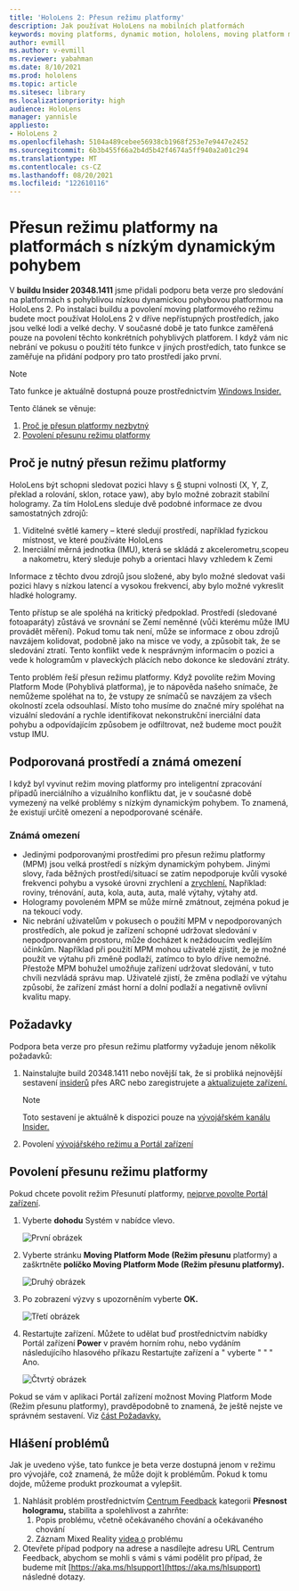 ```yaml
---
title: 'HoloLens 2: Přesun režimu platformy'
description: Jak používat HoloLens na mobilních platformách
keywords: moving platforms, dynamic motion, hololens, moving platform mode
author: evmill
ms.author: v-evmill
ms.reviewer: yabahman
ms.date: 8/10/2021
ms.prod: hololens
ms.topic: article
ms.sitesec: library
ms.localizationpriority: high
audience: HoloLens
manager: yannisle
appliesto:
- HoloLens 2
ms.openlocfilehash: 5104a489cebee56938cb1968f253e7e9447e2452
ms.sourcegitcommit: 6b3b455f66a2b4d5b42f4674a5ff940a2a01c294
ms.translationtype: MT
ms.contentlocale: cs-CZ
ms.lasthandoff: 08/20/2021
ms.locfileid: "122610116"
---
```

# <a name="moving-platform-mode-on-low-dynamic-motion-moving-platforms"></a>Přesun režimu platformy na platformách s nízkým dynamickým pohybem

V **buildu Insider 20348.1411** jsme přidali podporu beta verze pro sledování na platformách s pohyblivou nízkou dynamickou pohybovou platformou na HoloLens 2. Po instalaci buildu a povolení moving platformového režimu budete moct používat HoloLens 2 v dříve nepřístupných prostředích, jako jsou velké lodi a velké dechy. V současné době je tato funkce zaměřená pouze na povolení těchto konkrétních pohyblivých platforem. I když vám nic nebrání ve pokusu o použití této funkce v jiných prostředích, tato funkce se zaměřuje na přidání podpory pro tato prostředí jako první.

> [!NOTE]
> Tato funkce je aktuálně dostupná pouze prostřednictvím [Windows Insider.](hololens-insider.md)

Tento článek se věnuje:

1. [Proč je přesun platformy nezbytný](#why-moving-platform-mode-is-necessary)
1. [Povolení přesunu režimu platformy](#enabling-moving-platform-mode)

## <a name="why-moving-platform-mode-is-necessary"></a>Proč je nutný přesun režimu platformy

HoloLens být schopni sledovat pozici hlavy s [6](https://en.wikipedia.org/wiki/Six_degrees_of_freedom) stupni volnosti (X, Y, Z, překlad a rolování, sklon, rotace yaw), aby bylo možné zobrazit stabilní hologramy. Za tím HoloLens sleduje dvě podobné informace ze dvou samostatných zdrojů:

1. Viditelné světlé kamery – které sledují prostředí, například fyzickou místnost, ve které používáte HoloLens
1. Inerciální měrná jednotka (IMU), která se skládá z akcelerometru,scopeu a nakometru, který sleduje pohyb a orientaci hlavy vzhledem k Zemi

Informace z těchto dvou zdrojů jsou složené, aby bylo možné sledovat vaši pozici hlavy s nízkou latencí a vysokou frekvencí, aby bylo možné vykreslit hladké hologramy.

Tento přístup se ale spoléhá na kritický předpoklad. Prostředí (sledované fotoaparáty) zůstává ve srovnání se Zemí neměnné (vůči kterému může IMU provádět měření). Pokud tomu tak není, může se informace z obou zdrojů navzájem kolidovat, podobně jako na misce ve vody, a způsobit tak, že se sledování ztratí. Tento konflikt vede k nesprávným informacím o pozici a vede k hologramům v plaveckých plácích nebo dokonce ke sledování ztráty.

Tento problém řeší přesun režimu platformy. Když povolíte režim Moving Platform Mode (Pohyblivá platforma), je to nápověda našeho snímače, že nemůžeme spoléhat na to, že vstupy ze snímačů se navzájem za všech okolností zcela odsouhlasí. Místo toho musíme do značné míry spoléhat na vizuální sledování a rychle identifikovat nekonstrukční inerciální data pohybu a odpovídajícím způsobem je odfiltrovat, než budeme moct použít vstup IMU.

## <a name="supported-environments-and-known-limitations"></a>Podporovaná prostředí a známá omezení

I když byl vyvinut režim moving platformy pro inteligentní zpracování případů inerciálního a vizuálního konfliktu dat, je v současné době vymezený na velké problémy s nízkým dynamickým pohybem. To znamená, že existují určitě omezení a nepodporované scénáře.

### <a name="known-limitations"></a>Známá omezení

- Jedinými podporovanými prostředími pro přesun režimu platformy (MPM) jsou velká prostředí s nízkým dynamickým pohybem. Jinými slovy, řada běžných prostředí/situací se zatím nepodporuje kvůli vysoké frekvenci pohybu a vysoké úrovni zrychlení a [zrychlení.](https://en.wikipedia.org/wiki/Jerk_(physics))  Například: roviny, trénování, auta, kola, auta, auta, malé výtahy, výtahy atd.
- Hologramy povoleném MPM se může mírně zmátnout, zejména pokud je na tekoucí vody.
- Nic nebrání uživatelům v pokusech o použití MPM v nepodporovaných prostředích, ale pokud je zařízení schopné udržovat sledování v nepodporovaném prostoru, může docházet k nežádoucím vedlejším účinkům. Například při použití MPM mohou uživatelé zjistit, že je možné použít ve výtahu při změně podlaží, zatímco to bylo dříve nemožné. Přestože MPM bohužel umožňuje zařízení udržovat sledování, v tuto chvíli nezvládá správu map. Uživatelé zjistí, že změna podlaží ve výtahu způsobí, že zařízení zmást horní a dolní podlaží a negativně ovlivní kvalitu mapy.

## <a name="prerequisites"></a>Požadavky

Podpora beta verze pro přesun režimu platformy vyžaduje jenom několik požadavků:

1. Nainstalujte build 20348.1411 nebo novější tak, že si probliká nejnovější sestavení [insiderů](hololens-insider.md#ffu-download-and-flash-directions) přes ARC nebo zaregistrujete a [aktualizujete zařízení.](hololens-insider.md#start-receiving-insider-builds)

   > [!NOTE]
   > Toto sestavení je aktuálně k dispozici pouze na [vývojářském kanálu Insider.](hololens-insider.md#start-receiving-insider-builds)

2. Povolení [vývojářského režimu a Portál zařízení](/mixed-reality/develop/platform-capabilities-and-apis/using-the-windows-device-portal)

## <a name="enabling-moving-platform-mode"></a>Povolení přesunu režimu platformy

Pokud chcete povolit režim Přesunutí platformy, [nejprve povolte Portál zařízení](/windows/mixed-reality/develop/platform-capabilities-and-apis/using-the-windows-device-portal).

1. Vyberte **dohodu** Systém v nabídce vlevo.

   ![První obrázek](.\images\moving-platform-1w.png)

2. Vyberte stránku **Moving Platform Mode (Režim přesunu** platformy) a zaškrtněte **políčko Moving Platform Mode (Režim přesunu platformy).**

    ![Druhý obrázek](.\images\moving-platform-2z.png)

3. Po zobrazení výzvy s upozorněním vyberte **OK.**

   ![Třetí obrázek](.\images\moving-platform-3w.png)

4. Restartujte zařízení. Můžete to udělat buď prostřednictvím nabídky Portál zařízení **Power** v pravém horním rohu, nebo vydáním následujícího hlasového příkazu Restartujte zařízení a &quot; vyberte &quot; &quot; &quot; Ano.

   ![Čtvrtý obrázek](.\images\moving-platform-4z.png)

Pokud se vám v aplikaci Portál zařízení možnost Moving Platform Mode (Režim přesunu platformy), pravděpodobně to znamená, že ještě nejste ve správném sestavení. Viz [část Požadavky.](#prerequisites)

## <a name="reporting-issues"></a>Hlášení problémů

Jak je uvedeno výše, tato funkce je beta verze dostupná jenom v režimu pro vývojáře, což znamená, že může dojít k problémům. Pokud k tomu dojde, můžeme produkt prozkoumat a vylepšit.

1. Nahlásit problém prostřednictvím [Centrum Feedback](hololens-feedback.md) kategorii **Přesnost hologramu,** stabilita a spolehlivost a zahrňte:
    1. Popis problému, včetně očekávaného chování a očekávaného chování
    1. Záznam Mixed Reality [videa o](holographic-photos-and-videos.md#capture-a-mixed-reality-video) problému
2.  Otevřete případ podpory na adrese a nasdílejte adresu URL Centrum Feedback, abychom se mohli s vámi s vámi podělit pro případ, že budeme mít [https://aka.ms/hlsupport](https://aka.ms/hlsupport) následné dotazy.